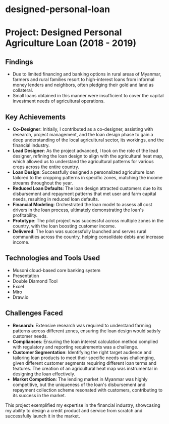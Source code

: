 # designed-personal-loan

# Project: Designed Personal Agriculture Loan (2018 - 2019)

## Findings
- Due to limited financing and banking options in rural areas of Myanmar, farmers and rural families resort to high-interest loans from informal money lenders and neighbors, often pledging their gold and land as collateral.
- Small loans obtained in this manner were insufficient to cover the capital investment needs of agricultural operations.

## Key Achievements
- **Co-Designer**: Initially, I contributed as a co-designer, assisting with research, project management, and the loan design phase to gain a deep understanding of the local agricultural sector, its workings, and the financial industry.
- **Lead Designer**: As the project advanced, I took on the role of the lead designer, refining the loan design to align with the agricultural heat map, which allowed us to understand the agricultural patterns for various crops across the entire country.
- **Loan Design**: Successfully designed a personalized agriculture loan tailored to the cropping patterns in specific zones, matching the income streams throughout the year.
- **Reduced Loan Defaults**: The loan design attracted customers due to its disbursement and repayment patterns that met user and farm capital needs, resulting in reduced loan defaults.
- **Financial Modeling**: Orchestrated the loan model to assess all cost drivers in the loan process, ultimately demonstrating the loan's profitability.
- **Prototype**: The pilot project was successful across multiple zones in the country, with the loan boosting customer income.
- **Delivered**: The loan was successfully launched and serves rural communities across the country, helping consolidate debts and increase income.

## Technologies and Tools Used
- Musoni cloud-based core banking system
- Presentation
- Double Diamond Tool
- Excel
- Miro
- Draw.io

## Challenges Faced
- **Research**: Extensive research was required to understand farming patterns across different zones, ensuring the loan design would satisfy customer needs.
- **Compliances**: Ensuring the loan interest calculation method complied with regulatory and reporting requirements was a challenge.
- **Customer Segmentation**: Identifying the right target audience and tailoring loan products to meet their specific needs was challenging, given different customer segments requiring different loan terms and features. The creation of an agricultural heat map was instrumental in designing the loan effectively.
- **Market Competition**: The lending market in Myanmar was highly competitive, but the uniqueness of the loan's disbursement and repayment collection scheme resonated with customers, contributing to its success in the market.

This project exemplified my expertise in the financial industry, showcasing my ability to design a credit product and service from scratch and successfully launch it in the market.

